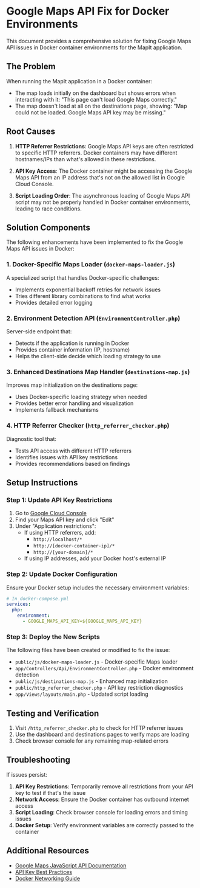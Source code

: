 # Google Maps API Fix for Docker Environments

This document provides a comprehensive solution for fixing Google Maps API issues in Docker container environments for the MapIt application.

## The Problem

When running the MapIt application in a Docker container:
- The map loads initially on the dashboard but shows errors when interacting with it: "This page can't load Google Maps correctly."
- The map doesn't load at all on the destinations page, showing: "Map could not be loaded. Google Maps API key may be missing."

## Root Causes

1. **HTTP Referrer Restrictions**: Google Maps API keys are often restricted to specific HTTP referrers. Docker containers may have different hostnames/IPs than what's allowed in these restrictions.

2. **API Key Access**: The Docker container might be accessing the Google Maps API from an IP address that's not on the allowed list in Google Cloud Console.

3. **Script Loading Order**: The asynchronous loading of Google Maps API script may not be properly handled in Docker container environments, leading to race conditions.

## Solution Components

The following enhancements have been implemented to fix the Google Maps API issues in Docker:

### 1. Docker-Specific Maps Loader (`docker-maps-loader.js`)

A specialized script that handles Docker-specific challenges:
- Implements exponential backoff retries for network issues
- Tries different library combinations to find what works
- Provides detailed error logging

### 2. Environment Detection API (`EnvironmentController.php`)

Server-side endpoint that:
- Detects if the application is running in Docker
- Provides container information (IP, hostname)
- Helps the client-side decide which loading strategy to use

### 3. Enhanced Destinations Map Handler (`destinations-map.js`)

Improves map initialization on the destinations page:
- Uses Docker-specific loading strategy when needed
- Provides better error handling and visualization
- Implements fallback mechanisms

### 4. HTTP Referrer Checker (`http_referrer_checker.php`)

Diagnostic tool that:
- Tests API access with different HTTP referrers
- Identifies issues with API key restrictions
- Provides recommendations based on findings

## Setup Instructions

### Step 1: Update API Key Restrictions

1. Go to [Google Cloud Console](https://console.cloud.google.com/apis/credentials)
2. Find your Maps API key and click "Edit"
3. Under "Application restrictions":
   - If using HTTP referrers, add:
     - `http://localhost/*`
     - `http://[docker-container-ip]/*`
     - `http://[your-domain]/*`
   - If using IP addresses, add your Docker host's external IP

### Step 2: Update Docker Configuration

Ensure your Docker setup includes the necessary environment variables:

```yaml
# In docker-compose.yml
services:
  php:
    environment:
      - GOOGLE_MAPS_API_KEY=${GOOGLE_MAPS_API_KEY}
```

### Step 3: Deploy the New Scripts

The following files have been created or modified to fix the issue:

- `public/js/docker-maps-loader.js` - Docker-specific Maps loader
- `app/Controllers/Api/EnvironmentController.php` - Docker environment detection
- `public/js/destinations-map.js` - Enhanced map initialization 
- `public/http_referrer_checker.php` - API key restriction diagnostics
- `app/Views/layouts/main.php` - Updated script loading

## Testing and Verification

1. Visit `/http_referrer_checker.php` to check for HTTP referrer issues
2. Use the dashboard and destinations pages to verify maps are loading
3. Check browser console for any remaining map-related errors

## Troubleshooting

If issues persist:

1. **API Key Restrictions**: Temporarily remove all restrictions from your API key to test if that's the issue
2. **Network Access**: Ensure the Docker container has outbound internet access
3. **Script Loading**: Check browser console for loading errors and timing issues
4. **Docker Setup**: Verify environment variables are correctly passed to the container

## Additional Resources

- [Google Maps JavaScript API Documentation](https://developers.google.com/maps/documentation/javascript/overview)
- [API Key Best Practices](https://developers.google.com/maps/documentation/javascript/get-api-key#restrict_key)
- [Docker Networking Guide](https://docs.docker.com/network/)

